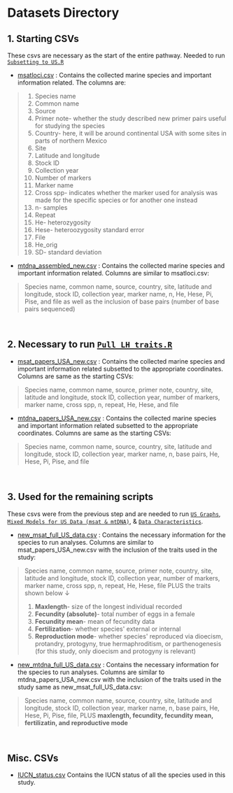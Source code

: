 # Datasets Directory

## 1. Starting CSVs
These csvs are necessary as the start of the entire pathway. Needed to run [`Subsetting to US.R`](https://github.com/pinskylab/marial_diversity/blob/master/Scripts/Subsetting%20to%20US%20data.R)

* [msatloci.csv](https://github.com/pinskylab/marial_diversity/blob/master/Datasets/msatloci.csv) : Contains the collected marine species and important information related.
The columns are: 
> 1) Species name
> 2) Common name
> 3) Source
> 4) Primer note- whether the study described new primer pairs useful for studying the species
> 5) Country- here, it will be around continental USA with some sites in parts of northern Mexico 
> 6) Site
> 7) Latitude and longitude
> 8) Stock ID
> 9) Collection year
> 10) Number of markers 
> 11) Marker name 
> 12) Cross spp- indicates whether the marker used for analysis was made for the specific species or for another one instead
> 13) n- samples
> 14) Repeat
> 15) He- heterozygosity
> 16) Hese- heteroozygosity standard error
> 17) File
> 18) He_orig
> 19) SD- standard deviation

* [mtdna_assembled_new.csv](https://github.com/pinskylab/marial_diversity/blob/master/Datasets/mtdna_assembled_new.csv) : Contains the collected marine species and important information related. Columns are similar to msatloci.csv:
> Species name, common name, source, country, site, latitude and longitude, stock ID, collection year, marker name, n, He, Hese, Pi, Pise, and file as well as the inclusion of base pairs (number of base pairs sequenced)

<br />

## 2. Necessary to run [`Pull LH traits.R`](https://github.com/pinskylab/marial_diversity/blob/master/Scripts/Pull%20LH%20traits.R)

* [msat_papers_USA_new.csv](https://github.com/pinskylab/marial_diversity/blob/master/Datasets/msat_papers_USA_new.csv) : Contains the collected marine species and important information related subsetted to the appropriate coordinates. Columns are same as the starting CSVs: 
> Species name, common name, source, primer note, country, site, latitude and longitude, stock ID, collection year, number of markers, marker name, cross spp, n, repeat, He, Hese, and file

* [mtdna_papers_USA_new.csv](https://github.com/pinskylab/marial_diversity/blob/master/Datasets/mtdna_papers_USA_new.csv) : Contains the collected marine species and important information related subsetted to the appropriate coordinates. Columns are same as the starting CSVs: 
> Species name, common name, source, country, site, latitude and longitude, stock ID, collection year, marker name, n, base pairs, He, Hese, Pi, Pise, and file 

<br />

## 3. Used for the remaining scripts

These csvs were from the previous step and are needed to run [`US Graphs`](https://github.com/pinskylab/marial_diversity/blob/master/Scripts/Subsetting%20to%20US%20data.R), [`Mixed Models for US Data (msat & mtDNA)`](https://github.com/pinskylab/marial_diversity/blob/master/Scripts/Mixed%20Models%20for%20US%20Data%20(msat%20%26%20mtDNA).R), & [`Data Characteristics`](https://github.com/pinskylab/marial_diversity/blob/master/Scripts/Data%20charactersitics.R).

* [new_msat_full_US_data.csv](https://github.com/pinskylab/marial_diversity/blob/master/Datasets/new_msat_full_US_data.csv) : Contains the necessary information for the species to run analyses. Columns are similar to msat_papers_USA_new.csv with the inclusion of the traits used in the study:
> Species name, common name, source, primer note, country, site, latitude and longitude, stock ID, collection year, number of markers, marker name, cross spp, n, repeat, He, Hese, file PLUS the traits shown below &#8595;
> 
> 1) **Maxlength**- size of the longest individual recorded
> 2) **Fecundity (absolute)**- total number of eggs in a female
> 3) **Fecundity mean**- mean of fecundity data
> 4) **Fertilization**- whether species' external or internal
> 5) **Reproduction mode**- whether species' reproduced via dioecism, protandry, protogyny, true hermaphroditism, or parthenogenesis (for this study, only dioecism and protogyny is relevant)

* [new_mtdna_full_US_data.csv](https://github.com/pinskylab/marial_diversity/blob/master/Datasets/new_mtdna_full_US_data.csv) : Contains the necessary information for the species to run analyses. Columns are similar to mtdna_papers_USA_new.csv with the inclusion of the traits used in the study same as new_msat_full_US_data.csv:
> Species name, common name, source, country, site, latitude and longitude, stock ID, collection year, marker name, n, base pairs, He, Hese, Pi, Pise, file, PLUS **maxlength, fecundity, fecundity mean, fertilizatin, and reproductive mode**

<br />

## Misc. CSVs

* [IUCN_status.csv](https://github.com/pinskylab/marial_diversity/blob/master/Datasets/IUCN_status.csv)
Contains the IUCN status of all the species used in this study.
